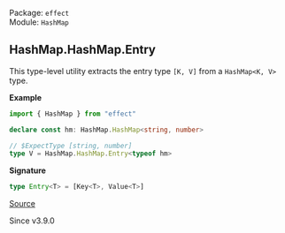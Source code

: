 Package: `effect`<br />
Module: `HashMap`<br />

## HashMap.HashMap.Entry

This type-level utility extracts the entry type `[K, V]` from a `HashMap<K, V>` type.

**Example**

```ts
import { HashMap } from "effect"

declare const hm: HashMap.HashMap<string, number>

// $ExpectType [string, number]
type V = HashMap.HashMap.Entry<typeof hm>

```

**Signature**

```ts
type Entry<T> = [Key<T>, Value<T>]
```

[Source](https://github.com/Effect-TS/effect/tree/main/packages/effect/src/HashMap.ts#L90)

Since v3.9.0